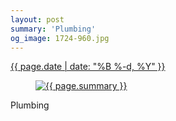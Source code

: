 ```yaml
---
layout: post
summary: 'Plumbing'
og_image: 1724-960.jpg
---
```


<p>
 <time>
  <a href="/1724">
   {{ page.date | date: "%B %-d, %Y" }}
  </a>
 </time>
 <a href="/1724">
  <figure data-taken="2/2/2023">
   <img alt="{{ page.summary }}" sizes="(min-width: 700px) 50vw, calc(100vw - 2rem)" src="{{ site.assets_url }}/1724-480.jpg" srcset="{{ site.assets_url }}/1724-240.jpg 240w, {{ site.assets_url }}/1724-480.jpg 480w, {{ site.assets_url }}/1724-720.jpg 720w, {{ site.assets_url }}/1724-960.jpg 960w"/>
  </figure>
 </a>
 <span>
  Plumbing
 </span>
</p>
